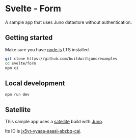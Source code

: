 # Svelte - Form

A sample app that uses Juno datastore without authentication.

## Getting started

Make sure you have [node.js](https://nodejs.org) LTS installed.

```bash
git clone https://github.com/buildwithjuno/examples
cd svelte/form
npm ci
```

## Local development

```
npm run dev
```

## Satellite

This sample app uses a [satellite](https://juno.build/docs/terminology#satellite) build with [Juno](https://juno.build).

Its ID is [jx5yt-yyaaa-aaaal-abzbq-cai](https://jx5yt-yyaaa-aaaal-abzbq-cai.ic0.app).
